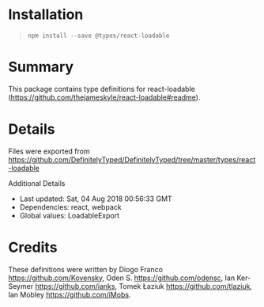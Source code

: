 # Installation
> `npm install --save @types/react-loadable`

# Summary
This package contains type definitions for react-loadable (https://github.com/thejameskyle/react-loadable#readme).

# Details
Files were exported from https://github.com/DefinitelyTyped/DefinitelyTyped/tree/master/types/react-loadable

Additional Details
 * Last updated: Sat, 04 Aug 2018 00:56:33 GMT
 * Dependencies: react, webpack
 * Global values: LoadableExport

# Credits
These definitions were written by Diogo Franco <https://github.com/Kovensky>, Oden S. <https://github.com/odensc>, Ian Ker-Seymer <https://github.com/ianks>, Tomek Łaziuk <https://github.com/tlaziuk>, Ian Mobley <https://github.com/iMobs>.
